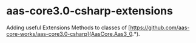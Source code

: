# aas-core3.0-csharp-extensions

Adding useful Extensions Methods to classes of [https://github.com/aas-core-works/aas-core3.0-csharp](AasCore.Aas3_0.*).